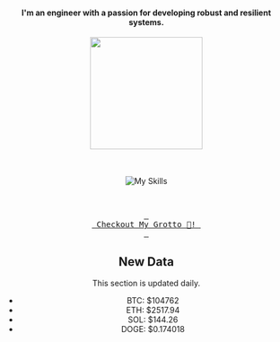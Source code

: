 <h4 align="center">I'm an engineer with a passion for developing robust and resilient systems.</h4>



<div align="center">
  
  <img src="https://images.weserv.nl/?url=github.com/user-attachments/assets/eb1b8eba-ce8d-4f95-a6ba-d31591b7f3c8?v=4&h=300&w=300&output=gif&fit=cover&mask=circle&maxage=7d&n=-1" height=200 >
  
</div>

<div align="center">
  <br/><br/>

![My Skills](https://go-skill-icons.vercel.app/api/icons?i=aws,azure,ts,go,docker,kubernetes,argocd,python&perline=4&theme=light)

<br/>

[<kbd> <br> Checkout My Grotto 🍵! <br> </kbd>](https://sathirak.me/)
  
</div>

<!-- start-daily-update -->
<div align="center">
  <!-- Updated on Fri Jun 13 10:20:49 UTC 2025 -->
  <h2>New Data</h2>
  <p>This section is updated daily.</p>
  <ul>
    <li>BTC: $104762</li>
    <li>ETH: $2517.94</li>
    <li>SOL: $144.26</li>
    <li>DOGE: $0.174018</li>
  </ul>
</div>
<!-- end-daily-update -->
